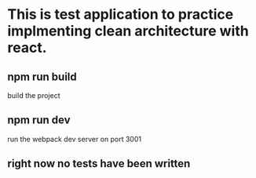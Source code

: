 # This is test application to practice implmenting clean architecture with react.

## npm run build
build the project

## npm run dev
run the webpack dev server on port 3001

## right now no tests have been written